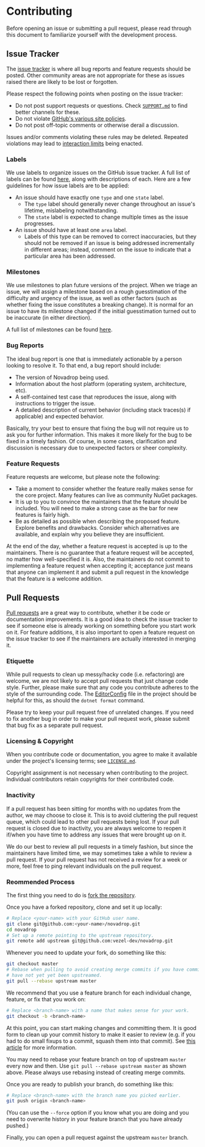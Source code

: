 # Contributing

Before opening an issue or submitting a pull request, please read through this
document to familiarize yourself with the development process.

## Issue Tracker

The [issue tracker](https://github.com/vezel-dev/novadrop/issues) is where all
bug reports and feature requests should be posted. Other community areas are not
appropriate for these as issues raised there are likely to be lost or forgotten.

Please respect the following points when posting on the issue tracker:

* Do not post support requests or questions. Check [`SUPPORT.md`](SUPPORT.md) to
  find better channels for these.
* Do not violate
  [GitHub's various site policies](https://docs.github.com/en/github/site-policy).
* Do not post off-topic comments or otherwise derail a discussion.

Issues and/or comments violating these rules may be deleted. Repeated violations
may lead to
[interaction limits](https://docs.github.com/en/communities/moderating-comments-and-conversations/limiting-interactions-in-your-repository)
being enacted.

### Labels

We use labels to organize issues on the GitHub issue tracker. A full list of
labels can be found [here](https://github.com/vezel-dev/novadrop/labels), along
with descriptions of each. Here are a few guidelines for how issue labels are to
be applied:

* An issue should have exactly one `type` and one `state` label.
    * The `type` label should generally never change throughout an issue's
      lifetime, mislabeling notwithstanding.
    * The `state` label is expected to change multiple times as the issue
      progresses.
* An issue should have at least one `area` label.
    * Labels of this type can be removed to correct inaccuracies, but they
      should not be removed if an issue is being addressed incrementally in
      different areas; instead, comment on the issue to indicate that a
      particular area has been addressed.

### Milestones

We use milestones to plan future versions of the project. When we triage an
issue, we will assign a milestone based on a rough guesstimation of the
difficulty and urgency of the issue, as well as other factors (such as whether
fixing the issue constitutes a breaking change). It is normal for an issue to
have its milestone changed if the initial guesstimation turned out to be
inaccurate (in either direction).

A full list of milestones can be found
[here](https://github.com/vezel-dev/novadrop/milestones).

### Bug Reports

The ideal bug report is one that is immediately actionable by a person looking
to resolve it. To that end, a bug report should include:

* The version of Novadrop being used.
* Information about the host platform (operating system, architecture, etc).
* A self-contained test case that reproduces the issue, along with instructions
  to trigger the issue.
* A detailed description of current behavior (including stack traces(s) if
  applicable) and expected behavior.

Basically, try your best to ensure that fixing the bug will not require us to
ask you for further information. This makes it more likely for the bug to be
fixed in a timely fashion. Of course, in some cases, clarification and
discussion is necessary due to unexpected factors or sheer complexity.

### Feature Requests

Feature requests are welcome, but please note the following:

* Take a moment to consider whether the feature really makes sense for the core
  project. Many features can live as community NuGet packages.
* It is up to you to convince the maintainers that the feature should be
  included. You will need to make a strong case as the bar for new features is
  fairly high.
* Be as detailed as possible when describing the proposed feature. Explore
  benefits and drawbacks. Consider which alternatives are available, and explain
  why you believe they are insufficient.

At the end of the day, whether a feature request is accepted is up to the
maintainers. There is no guarantee that a feature request will be accepted, no
matter how well-specified it is. Also, the maintainers do not commit to
implementing a feature request when accepting it; acceptance just means that
anyone can implement it and submit a pull request in the knowledge that the
feature is a welcome addition.

## Pull Requests

[Pull requests](https://github.com/vezel-dev/novadrop/pulls) are a great way to
contribute, whether it be code or documentation improvements. It is a good idea
to check the issue tracker to see if someone else is already working on
something before you start work on it. For feature additions, it is also
important to open a feature request on the issue tracker to see if the
maintainers are actually interested in merging it.

### Etiquette

While pull requests to clean up messy/hacky code (i.e. refactoring) are welcome,
we are not likely to accept pull requests that just change code style. Further,
please make sure that any code you contribute adheres to the style of the
surrounding code. The [EditorConfig](../.editorconfig) file in the project
should be helpful for this, as should the `dotnet format` command.

Please try to keep your pull request free of unrelated changes. If you need to
fix another bug in order to make your pull request work, please submit that bug
fix as a separate pull request.

### Licensing & Copyright

When you contribute code or documentation, you agree to make it available under
the project's licensing terms; see [`LICENSE.md`](LICENSE.md).

Copyright assignment is not necessary when contributing to the project.
Individual contributors retain copyrights for their contributed code.

### Inactivity

If a pull request has been sitting for months with no updates from the author,
we may choose to close it. This is to avoid cluttering the pull request queue,
which could lead to other pull requests being lost. If your pull request is
closed due to inactivity, you are always welcome to reopen it if/when you have
time to address any issues that were brought up on it.

We do our best to review all pull requests in a timely fashion, but since the
maintainers have limited time, we may sometimes take a while to review a pull
request. If your pull request has not received a review for a week or more, feel
free to ping relevant individuals on the pull request.

### Reommended Process

The first thing you need to do is
[fork the repository](https://docs.github.com/en/get-started/quickstart/fork-a-repo).

Once you have a forked repository, clone and set it up locally:

```bash
# Replace <your-name> with your GitHub user name.
git clone git@github.com:<your-name>/novadrop.git
cd novadrop
# Set up a remote pointing to the upstream repository.
git remote add upstream git@github.com:vezel-dev/novadrop.git
```

Whenever you need to update your fork, do something like this:

```bash
git checkout master
# Rebase when pulling to avoid creating merge commits if you have commits that
# have not yet yet been upstreamed.
git pull --rebase upstream master
```

We recommend that you use a feature branch for each individual change, feature,
or fix that you work on:

```bash
# Replace <branch-name> with a name that makes sense for your work.
git checkout -b <branch-name>
```

At this point, you can start making changes and committing them. It is good form
to clean up your commit history to make it easier to review (e.g. if you had to
do small fixups to a commit, squash them into that commit). See
[this article](https://docs.github.com/en/get-started/using-git/about-git-rebase)
for more information.

You may need to rebase your feature branch on top of upstream `master` every now
and then. Use `git pull --rebase upstream master` as shown above. Please always
use rebasing instead of creating merge commits.

Once you are ready to publish your branch, do something like this:

```bash
# Replace <branch-name> with the branch name you picked earlier.
git push origin <branch-name>
```

(You can use the `--force` option if you know what you are doing and you need to
overwrite history in your feature branch that you have already pushed.)

Finally, you can open a pull request against the upstream `master` branch.
